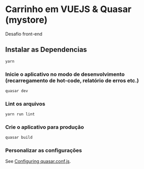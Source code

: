 # Carrinho em VUEJS & Quasar (mystore)

Desafio front-end

## Instalar as Dependencias
```bash
yarn
```

### Inicie o aplicativo no modo de desenvolvimento (recarregamento de hot-code, relatório de erros etc.)
```bash
quasar dev
```

### Lint os arquivos
```bash
yarn run lint
```

### Crie o aplicativo para produção
```bash
quasar build
```

### Personalizar as configurações
See [Configuring quasar.conf.js](https://v2.quasar.dev/quasar-cli/quasar-conf-js).
